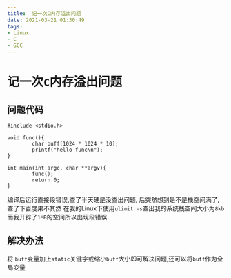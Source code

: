 ```yaml
---
title:  记一次C内存溢出问题
date: 2021-03-21 01:30:49
tags:
- Linux
- C
- GCC
---
```


#  记一次`C`内存溢出问题
## 问题代码
```
#include <stdio.h>

void func(){
        char buff[1024 * 1024 * 10];
        printf("hello func\n");
}

int main(int argc, char **argv){
        func();
        return 0;
}

```
编译后运行直接段错误,查了半天硬是没查出问题, 后突然想到是不是栈空间满了,查了下百度果不其然
在我的Linux下使用`ulimit -s`查出我的系统栈空间大小为`8kb`而我开辟了`1MB`的空间所以出现段错误

## 解决办法
将 `buff`变量加上`static`关键字或缩小`buff`大小即可解决问题,还可以将`buff`作为全局变量



